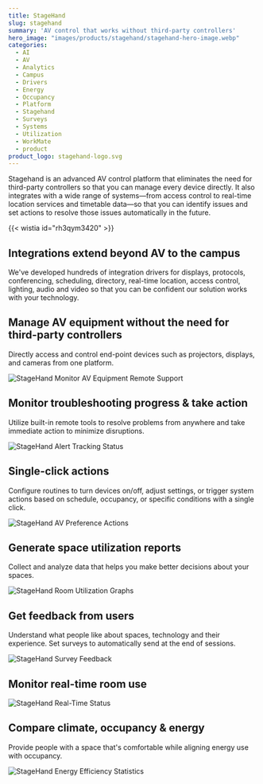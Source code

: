 ```yaml
---
title: StageHand
slug: stagehand
summary: 'AV control that works without third-party controllers'
hero_image: "images/products/stagehand/stagehand-hero-image.webp"
categories:
  - AI
  - AV
  - Analytics
  - Campus
  - Drivers
  - Energy
  - Occupancy
  - Platform
  - Stagehand
  - Surveys
  - Systems
  - Utilization
  - WorkMate
  - product
product_logo: stagehand-logo.svg
---
```


Stagehand is an advanced AV control platform that eliminates the need for third-party controllers so that you can manage every device directly. It also integrates with a wide range of systems—from access control to real-time location services and timetable data—so that you can identify issues and set actions to resolve those issues automatically in the future.

{{< wistia id="rh3qym3420" >}}

## Integrations extend beyond AV to the campus
We've developed hundreds of integration drivers for displays, protocols, conferencing, scheduling, directory, real-time location, access control, lighting, audio and video so that you can be confident our solution works with your technology.

## Manage AV equipment without the need for third-party controllers
Directly access and control end-point devices such as projectors, displays, and cameras from one platform.  

![StageHand Monitor AV Equipment Remote Support](/images/products/stagehand/stagehand-monitor-details.avif)

## Monitor troubleshooting progress & take action
Utilize built-in remote tools to resolve problems from anywhere and take immediate action to minimize disruptions.  

![StageHand Alert Tracking Status](/images/products/stagehand/stagehand-alerts-track-status.avif)

## Single-click actions
Configure routines to turn devices on/off, adjust settings, or trigger system actions based on schedule, occupancy, or specific conditions with a single click.

![StageHand AV Preference Actions](/images/products/stagehand/when-meeting-starts--av-control-placeos.webp)

## Generate space utilization reports
Collect and analyze data that helps you make better decisions about your spaces.

![StageHand Room Utilization Graphs](/images/products/stagehand/stagehand-analytics-room-utilization.avif)

## Get feedback from users
Understand what people like about spaces, technology and their experience. Set surveys to automatically send at the end of sessions.

![StageHand Survey Feedback](/images/products/stagehand/placeos-workmate-survey-responses.webp)

## Monitor real-time room use
![StageHand Real-Time Status](/images/products/stagehand/stagehand-monitor-rooms.avif)

## Compare climate, occupancy & energy
Provide people with a space that's comfortable while aligning energy use with occupancy.

![StageHand Energy Efficiency Statistics](/images/products/stagehand/stagehand-analytics-av-v-occupancy-v-energy.avif)
